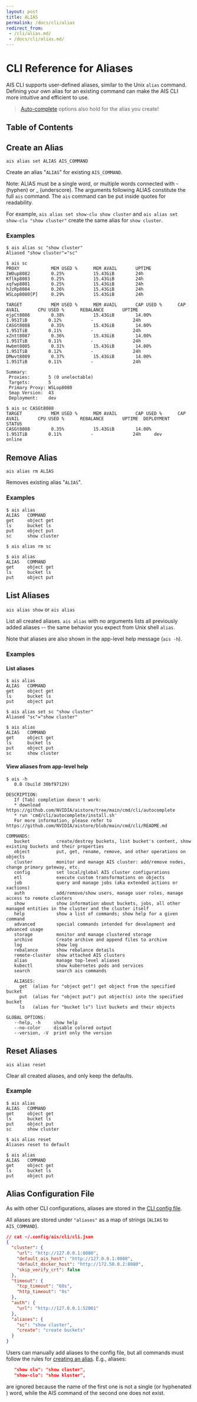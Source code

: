 ```yaml
---
layout: post
title: ALIAS
permalink: /docs/cli/alias
redirect_from:
 - /cli/alias.md/
 - /docs/cli/alias.md/
---
```


# CLI Reference for Aliases

AIS CLI supports user-defined aliases, similar to the Unix `alias` command. Defining your own alias for an existing command can make the AIS CLI more intuitive and efficient to use.

> [Auto-complete](/docs/cli.md) options also hold for the alias you create!

## Table of Contents

## Create an Alias

`ais alias set ALIAS AIS_COMMAND`

Create an alias "`ALIAS`" for existing `AIS_COMMAND`.

Note: ALIAS must be a single word, or multiple words connected with - (hyphen) or _ (underscore). The arguments following ALIAS constitute the full `ais` command.
The `ais` command can be put inside quotes for readability.

For example, `ais alias set show-clu show cluster` and `ais alias set show-clu "show cluster"` create the same alias for `show cluster`.

### Examples

```console
$ ais alias sc "show cluster"
Aliased "show cluster"="sc"

$ ais sc
PROXY            MEM USED %      MEM AVAIL       UPTIME
IWOup8082        0.25%           15.43GiB        24h
Kflkp8083        0.25%           15.43GiB        24h
xqfwp8081        0.25%           15.43GiB        24h
hJzRp8084        0.26%           15.43GiB        24h
WSLop8080[P]     0.29%           15.43GiB        24h

TARGET           MEM USED %      MEM AVAIL       CAP USED %      CAP AVAIL       CPU USED %      REBALANCE       UPTIME
ejpCt8086        0.38%           15.43GiB        14.00%          1.951TiB        0.12%           -               24h
CASGt8088        0.35%           15.43GiB        14.00%          1.951TiB        0.11%           -               24h
xZntt8087        0.36%           15.43GiB        14.00%          1.951TiB        0.11%           -               24h
Hwbmt8085        0.31%           15.43GiB        14.00%          1.951TiB        0.12%           -               24h
DMwvt8089        0.37%           15.43GiB        14.00%          1.951TiB        0.11%           -               24h

Summary:
 Proxies:       5 (0 unelectable)
 Targets:       5
 Primary Proxy: WSLop8080
 Smap Version:  43
 Deployment:    dev

$ ais sc CASGt8088
TARGET           MEM USED %      MEM AVAIL       CAP USED %      CAP AVAIL       CPU USED %      REBALANCE       UPTIME  DEPLOYMENT        STATUS
CASGt8088        0.35%           15.43GiB        14.00%          1.951TiB        0.11%           -               24h     dev      online
```

## Remove Alias

`ais alias rm ALIAS`

Removes existing alias "`ALIAS`".

### Examples

```console
$ ais alias
ALIAS   COMMAND
get     object get
ls      bucket ls
put     object put
sc      show cluster

$ ais alias rm sc

$ ais alias
ALIAS   COMMAND
get     object get
ls      bucket ls
put     object put
```

## List Aliases

`ais alias show` or `ais alias`

List all created aliases.
`ais alias` with no arguments lists all previously added aliases -- the same behavior you expect from Unix shell `alias`. 

Note that aliases are also shown in the app-level help message (`ais -h`).

### Examples

#### List aliases

```console
$ ais alias
ALIAS   COMMAND
get     object get
ls      bucket ls
put     object put

$ ais alias set sc "show cluster"
Aliased "sc"="show cluster"

$ ais alias
ALIAS   COMMAND
get     object get
ls      bucket ls
put     object put
sc      show cluster
```

#### View aliases from app-level help

```console
$ ais -h
   0.8 (build 30bf97129)

DESCRIPTION:
   If [Tab] completion doesn't work:
   * download https://github.com/NVIDIA/aistore/tree/main/cmd/cli/autocomplete
   * run 'cmd/cli/autocomplete/install.sh'
   For more information, please refer to https://github.com/NVIDIA/aistore/blob/main/cmd/cli/README.md

COMMANDS:
   bucket          create/destroy buckets, list bucket's content, show existing buckets and their properties
   object          put, get, rename, remove, and other operations on objects
   cluster         monitor and manage AIS cluster: add/remove nodes, change primary gateway, etc.
   config          set local/global AIS cluster configurations
   etl             execute custom transformations on objects
   job             query and manage jobs (aka extended actions or xactions)
   auth            add/remove/show users, manage user roles, manage access to remote clusters
   show            show information about buckets, jobs, all other managed entities in the cluster and the cluster itself
   help            show a list of commands; show help for a given command
   advanced        special commands intended for development and advanced usage
   storage         monitor and manage clustered storage
   archive         Create archive and append files to archive
   log             show log
   rebalance       show rebalance details
   remote-cluster  show attached AIS clusters
   alias           manage top-level aliases
   kubectl         show kubernetes pods and services
   search          search ais commands

   ALIASES:
     get  (alias for "object get") get object from the specified bucket
     put  (alias for "object put") put object(s) into the specified bucket
     ls   (alias for "bucket ls") list buckets and their objects

GLOBAL OPTIONS:
   --help, -h     show help
   --no-color     disable colored output
   --version, -V  print only the version
```

## Reset Aliases

`ais alias reset`

Clear all created aliases, and only keep the defaults.

### Example

```console
$ ais alias
ALIAS   COMMAND
get     object get
ls      bucket ls
put     object put
sc      show cluster

$ ais alias reset
Aliases reset to default

$ ais alias
ALIAS   COMMAND
get     object get
ls      bucket ls
put     object put
```

## Alias Configuration File

As with other CLI configurations, aliases are stored in the [CLI config file](/docs/cli.md#config).

All aliases are stored under `"aliases"` as a map of strings (`ALIAS` to `AIS_COMMAND`).

```json
// cat ~/.config/ais/cli/cli.json
{
  "cluster": {
    "url": "http://127.0.0.1:8080",
    "default_ais_host": "http://127.0.0.1:8080",
    "default_docker_host": "http://172.50.0.2:8080",
    "skip_verify_crt": false
  },
  "timeout": {
    "tcp_timeout": "60s",
    "http_timeout": "0s"
  },
  "auth": {
    "url": "http://127.0.0.1:52001"
  },
  "aliases": {
    "sc": "show cluster",
    "create": "create buckets"
  }
}
```
Users can manually add aliases to the config file, but all commands must follow the rules for [creating an alias](#create-an-alias).
E.g., aliases:

```json
   "show clu": "show cluster",
   "show-clu": "show kluster",
```
are ignored because the name of the first one is not a single (or hyphenated ) word, while the AIS command of the second one does not exist.
